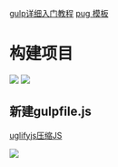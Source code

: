 [gulp详细入门教程](http://www.ydcss.com/archives/18)
[pug 模板](https://segmentfault.com/a/1190000006198621)


# 构建项目

![](http://osgp88fat.bkt.clouddn.com/d3/2017-07-27%2015-11-41%E5%B1%8F%E5%B9%95%E6%88%AA%E5%9B%BE.png)
![](http://osgp88fat.bkt.clouddn.com/d3/2017-07-27%2015-14-23%E5%B1%8F%E5%B9%95%E6%88%AA%E5%9B%BE.png)


## 新建gulpfile.js

[uglifyjs压缩JS](http://www.zhangxinxu.com/wordpress/2013/01/uglifyjs-compress-js/)

![](http://osgp88fat.bkt.clouddn.com/d3/2017-07-27%2015-55-06%E5%B1%8F%E5%B9%95%E6%88%AA%E5%9B%BE.png)
